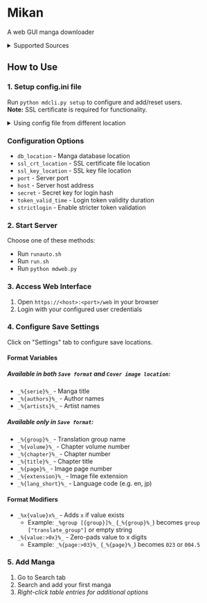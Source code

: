 # Mikan
A web GUI manga downloader
<details>
    <summary>Supported Sources</summary>

* ### Mangadex
* ### Comick
</details>

## How to Use

### 1. Setup config.ini file
Run `python mdcli.py setup` to configure and add/reset users.  
**Note:** SSL certificate is required for functionality.

<details>
    <summary>Using config file from different location</summary>

Provide file path via `MIKAN_CONFIG_FILE` environment variable
</details>

### Configuration Options
- `db_location` - Manga database location
- `ssl_crt_location` - SSL certificate file location  
- `ssl_key_location` - SSL key file location
- `port` - Server port
- `host` - Server host address
- `secret` - Secret key for login hash
- `token_valid_time` - Login token validity duration
- `strictlogin` - Enable stricter token validation

### 2. Start Server
Choose one of these methods:
- Run `runauto.sh`
- Run `run.sh` 
- Run `python mdweb.py`

### 3. Access Web Interface
1. Open `https://<host>:<port>/web` in your browser
2. Login with your configured user credentials

### 4. Configure Save Settings
Click on "Settings" tab to configure save locations.


#### Format Variables
##### Available in both `Save format` and `Cover image location`:
- `_%{serie}%_` - Manga title
- `_%{authors}%_` - Author names
- `_%{artists}%_` - Artist names

##### Available only in `Save format`:
- `_%{group}%_` - Translation group name
- `_%{volume}%_` - Chapter volume number
- `_%{chapter}%_` - Chapter number
- `_%{title}%_` - Chapter title
- `_%{page}%_` - Image page number
- `_%{extension}%_` - Image file extension
- `_%{lang_short}%_` - Language code (e.g. en, jp)

#### Format Modifiers
- `_%x{value}x%_` - Adds `x` if value exists
  - Example: `_%group [{group}]%_` (`_%{group}%_`) becomes `group ["translate_group"]` or empty string
- `_%{value:>0x}%_` - Zero-pads value to x digits
  - Example: `_%{page:>03}%_` (`_%{page}%_`) becomes `023` or `004.5`

### 5. Add Manga
1. Go to Search tab
2. Search and add your first manga
3. *Right-click table entries for additional options*